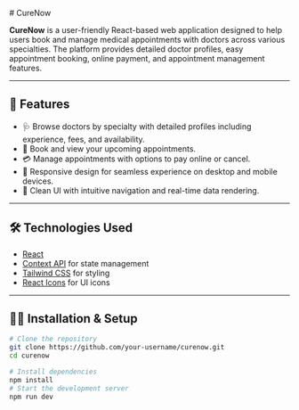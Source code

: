
 
 # CureNow

**CureNow** is a user-friendly React-based web application designed to help users book and manage medical appointments with doctors across various specialties. The platform provides detailed doctor profiles, easy appointment booking, online payment, and appointment management features.

---

## 🚀 Features

- 🩺 Browse doctors by specialty with detailed profiles including experience, fees, and availability.
- 📅 Book and view your upcoming appointments.
- 💳 Manage appointments with options to pay online or cancel.
- 📱 Responsive design for seamless experience on desktop and mobile devices.
- 🎨 Clean UI with intuitive navigation and real-time data rendering.

---

## 🛠️ Technologies Used

- [React](https://reactjs.org/)
- [Context API](https://reactjs.org/docs/context.html) for state management
- [Tailwind CSS](https://tailwindcss.com/) for styling
- [React Icons](https://react-icons.github.io/react-icons/) for UI icons

---

## 🧑‍💻 Installation & Setup
```bash
# Clone the repository
git clone https://github.com/your-username/curenow.git
cd curenow

# Install dependencies
npm install
# Start the development server
npm run dev
